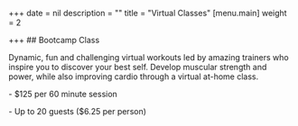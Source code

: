 +++
date = nil
description = ""
title = "Virtual Classes"
[menu.main]
weight = 2

+++
\## Bootcamp Class

Dynamic, fun and challenging virtual workouts led by amazing trainers who inspire you to discover your best self. Develop muscular strength and power, while also improving cardio through a virtual at-home class.

\- $125 per 60 minute session

\- Up to 20 guests ($6.25 per person)